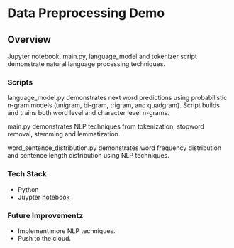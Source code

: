 # Data Preprocessing Demo
## Overview
Jupyter notebook, main.py, language_model and tokenizer script demonstrate natural language processing techniques.

### Scripts
language_model.py demonstrates next word predictions using probabilistic n-gram models (unigram, bi-gram, trigram, and quadgram).
Script builds and trains both word level and character level n-grams.

main.py demonstrates NLP techniques from tokenization, stopword removal, stemming and lemmatization.

word_sentence_distribution.py demonstrates word frequency distribution and sentence length distribution using NLP techniques.

### Tech Stack
- Python
- Juypter notebook

### Future Improvementz
- Implement more NLP techniques.
- Push to the cloud.

